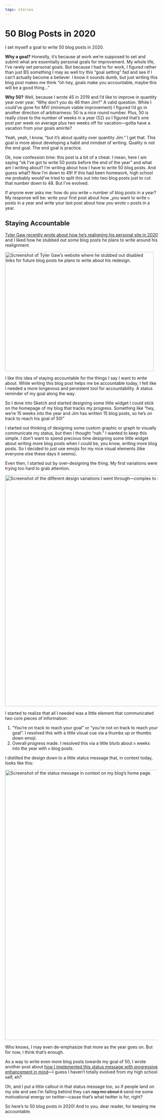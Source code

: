 ```yaml
---
tags: stories
---
```


# 50 Blog Posts in 2020

I set myself a goal to write 50 blog posts in 2020. 

**Why a goal?** Honestly, it’s because at work we’re supposed to set and submit what are essentially personal goals for improvement. My whole life, I’ve rarely set personal goals. But because I had to for work, I figured rather than just BS something I may as well try this “goal setting” fad and see if I can’t actually become a believer. I know it sounds dumb, but just writing this blog post makes me think “oh hey, goals make you accountable, maybe this will be a good thing...”

**Why 50?** Well, because I wrote 45 in 2019 and I’d like to improve in quantity year over year. “Why don’t you do 46 then Jim?” A valid question. While I could’ve gone for MVI (minimum viable improvement) I figured I’d go in another direction of arbitrariness: 50 is a nice round number. Plus, 50 is really close to the number of weeks in a year (52) so I figured that’s one post per week on average plus two weeks off for vacation—gotta have a vacation from your goals amirite?

Yeah, yeah, I know, “but it’s about quality over quantity Jim.” I get that. This goal is more about developing a habit and mindset of writing. Quality is not the end goal. The end goal is practice.

Ok, now confession time: this post is a bit of a cheat. I mean, here I am saying “ok I’ve got to write 50 posts before the end of the year” and what am I writing about? I’m writing about how I have to write 50 blog posts. And guess what? Now I’m down to 49! If this had been homework, high school me probably would’ve tried to split this out into two blog posts just to cut that number down to 48. But I’ve evolved. 

If anyone ever asks me: how do you write `n` number of blog posts in a year? My response will be: write your first post about how _you want to write `n` posts in a year and write your last post about how _you wrote_ `n` posts in a year. 

## Staying Accountable

[Tyler Gaw recently wrote about how he’s realigning his personal site in 2020](https://tylergaw.com/articles/realign-2020/) and I liked how he stubbed out some blog posts he plans to write around his realignment. 

<img src="https://cdn.jim-nielsen.com/blog/2020/50-blog-posts-tylers-stubbed-links.png" alt="Screenshot of Tyler Gaw’s website where he stubbed out disabled links for future blog posts he plans to write about his redesign." width="490" height="392" />

I like this idea of staying accountable for the things I say I want to write about. While writing this blog post helps me be accountable today, I felt like I needed a more longevous and persistent tool for accountability. A status reminder of my goal  along the way.

So I dove into Sketch and started designing some little widget I could stick on the homepage of my blog that tracks my progress. Something like “hey, we’re 15 weeks into the year and Jim has written 15 blog posts, so he’s on track to reach his goal of 50!”

I started out thinking of designing some custom graphic or graph to visually communicate my status, but then I thought “nah.” I  wanted to keep this simple. I don’t want to spend precious time designing some little widget about writing more blog posts when I could be, you know, writing more blog posts. So I decided to just use emojis for my nice visual elements (like everyone else these days it seems).

Even then, I started out by over-designing the thing. My first variations were trying too hard to grab attention. 

<img src="https://cdn.jim-nielsen.com/blog/2020/50-blog-posts-status-message-variations.png" alt="Screenshot of the different design variations I went through—complex to simple." width="897" height="760" />

I started to realize that all I needed was a little element that communicated two core pieces of information: 

1. “You’re on track to reach your goal” or “you’re not on track to reach your goal”. I resolved this with a little visual cue via a thumbs up or thumbs down emoji.
2. Overall progress made. I resolved this via a little blurb about `n` weeks into the year with `n` blog posts.

I distilled the design down to a little status message that, in context today, looks like this:

<img src="https://cdn.jim-nielsen.com/blog/2020/50-blog-posts-status-message-on-blog.png" alt="Screenshot of the status message in context on my blog’s home page." width="1208" height="889" />

Who knows, I may even de-emphasize that more as the year goes on. But for now, I think that’s enough. 

As a way to write even more blog posts towards my goal of 50, I wrote another post about [how I implemented this status message with progressive enhancement in mind](https://blog.jim-nielsen.com/2020/progressively-enhancing-a-small-widget/)—I guess I haven’t totally evolved from my high school self, eh?

Oh, and I put a little callout in that status message too, so if people land on my site and see I’m falling behind they can ~~nag me about it~~ send me some motivational energy on twitter—cause that’s what twitter is for, right?

So here’s to 50 blog posts in 2020! And to you, dear reader, for keeping me accountable.
